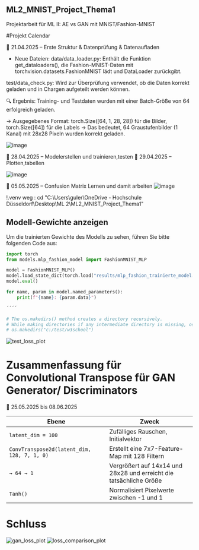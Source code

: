 ## ML2_MNIST_Project_Thema1
Projektarbeit für ML II: AE vs GAN mit MNIST/Fashion-MNIST

#Projekt Calendar

📅 21.04.2025 – Erste Struktur & Datenprüfung & Datenaufladen

* Neue Dateien:
data/data_loader.py:
Enthält die Funktion get_dataloaders(), die Fashion-MNIST-Daten mit torchvision.datasets.FashionMNIST lädt und DataLoader zurückgibt.

test/data_check.py:
Wird zur Überprüfung verwendet, ob die Daten korrekt geladen und in Chargen aufgeteilt werden können.

🔍 Ergebnis:
Training- und Testdaten wurden mit einer Batch-Größe von 64 erfolgreich geladen.

-> Ausgegebenes Format:
torch.Size([64, 1, 28, 28]) für die Bilder,
torch.Size([64]) für die Labels
→ Das bedeutet, 64 Graustufenbilder (1 Kanal) mit 28x28 Pixeln wurden korrekt geladen.


![image](https://github.com/user-attachments/assets/11cc36bc-2b7b-4b89-b39f-3da408f195c4)


📅 28.04.2025 – Modelerstellen und trainieren,testen
📅 29.04.2025 – Plotten,tabellen

![image](https://github.com/user-attachments/assets/e55ebf6e-9187-477e-9caf-21cd0f0d10e9)


📅 05.05.2025 – Confusion Matrix Lernen und damit arbeiten
![image](https://github.com/user-attachments/assets/f7a80c90-26d6-4325-9498-113e5d777780)


!.venv weg :  cd "C:\Users\guler\OneDrive - Hochschule Düsseldorf\Desktop\ML 2\ML2_MNIST_Project_Thema1"
## Modell-Gewichte anzeigen
Um die trainierten Gewichte des Modells zu sehen, führen Sie bitte folgenden Code aus:

```python
import torch
from models.mlp_fashion_model import FashionMNIST_MLP

model = FashionMNIST_MLP()
model.load_state_dict(torch.load("results/mlp_fashion_trainierte_model.pth", map_location="cpu"))
model.eval()

for name, param in model.named_parameters():
    print(f"{name}: {param.data}")

´´´´

# The os.makedirs() method creates a directory recursively.
# While making directories if any intermediate directory is missing, os.makedirs() method will create them all 
# os.makedirs("c:/test/w3school")
```


![test_loss_plot](https://github.com/user-attachments/assets/b961ac50-eaee-4daa-84c3-b30ae6af50e5)


# Zusammenfassung für Convolutional Transpose für GAN Generator/ Discriminators
📅 25.05.2025 bis 08.06.2025 

| Ebene | Zweck |
| ------------------------------------------- | --------------------------------------- |
| `latent_dim = 100` | Zufälliges Rauschen, Initialvektor |
| `ConvTranspose2d(latent_dim, 128, 7, 1, 0)` | Erstellt eine 7x7-Feature-Map mit 128 Filtern |
| `→ 64 → 1` | Vergrößert auf 14x14 und 28x28 und erreicht die tatsächliche Größe |
| `Tanh()` | Normalisiert Pixelwerte zwischen -1 und 1 |


# Schluss

![gan_loss_plot](https://github.com/user-attachments/assets/fbf2360f-0748-45e8-93eb-a0c58966c4eb)
![loss_comparison_plot](https://github.com/user-attachments/assets/62ef8b9d-8aae-4acb-b3ea-b68dc43a5609)


